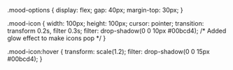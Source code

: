.mood-options {
    display: flex;
    gap: 40px;
    margin-top: 30px;
}

.mood-icon {
    width: 100px;
    height: 100px;
    cursor: pointer;
    transition: transform 0.2s, filter 0.3s;
    filter: drop-shadow(0 0 10px #00bcd4); /* Added glow effect to make icons pop */
}

.mood-icon:hover {
    transform: scale(1.2);
    filter: drop-shadow(0 0 15px #00bcd4);
}
